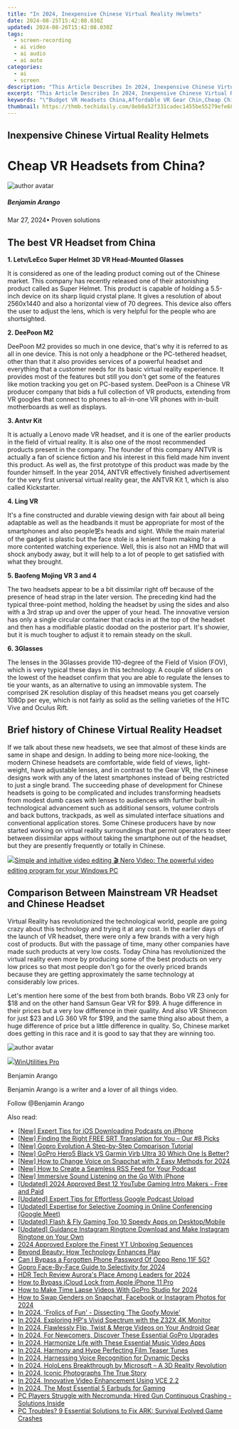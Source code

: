 ```yaml
---
title: "In 2024, Inexpensive Chinese Virtual Reality Helmets"
date: 2024-08-25T15:42:08.030Z
updated: 2024-08-26T15:42:08.030Z
tags: 
  - screen-recording
  - ai video
  - ai audio
  - ai auto
categories: 
  - ai
  - screen
description: "This Article Describes In 2024, Inexpensive Chinese Virtual Reality Helmets"
excerpt: "This Article Describes In 2024, Inexpensive Chinese Virtual Reality Helmets"
keywords: "\"Budget VR Headsets China,Affordable VR Gear Chin,Cheap Chinese VR Visors,Economical Chinese VR Helmets,Low-Cost VR Headsets Asia,Inexpensive Asian VR Devices,Cost-Effective China VR Hats\""
thumbnail: https://thmb.techidaily.com/8eb0a52f331cadec1455be55279efe68c9588c11451977d41c23dfeca435c0f3.jpg
---
```


## Inexpensive Chinese Virtual Reality Helmets

# Cheap VR Headsets from China?

![author avatar](https://images.wondershare.com/filmora/article-images/benjamin-arango-author.jpg)

##### Benjamin Arango

 Mar 27, 2024• Proven solutions

## The best VR Headset from China

**1\. Letv/LeEco Super Helmet 3D VR Head-Mounted Glasses**

 It is considered as one of the leading product coming out of the Chinese market. This company has recently released one of their astonishing product called as Super Helmet. This product is capable of holding a 5.5-inch device on its sharp liquid crystal plane. It gives a resolution of about 2560x1440 and also a horizontal view of 70 degrees. This device also offers the user to adjust the lens, which is very helpful for the people who are shortsighted.

**2\. DeePoon M2**

 DeePoon M2 provides so much in one device, that's why it is referred to as all in one device. This is not only a headphone or the PC-tethered headset, other than that it also provides services of a powerful headset and everything that a customer needs for its basic virtual reality experience. It provides most of the features but still you don't get some of the features like motion tracking you get on PC-based system. DeePoon is a Chinese VR producer company that bids a full collection of VR products, extending from VR googles that connect to phones to all-in-one VR phones with in-built motherboards as well as displays.

**3\. Antvr Kit**

 It is actually a Lenovo made VR headset, and it is one of the earlier products in the field of virtual reality. It is also one of the most recommended products present in the company. The founder of this company ANTVR is actually a fan of science fiction and his interest in this field made him invent this product. As well as, the first prototype of this product was made by the founder himself. In the year 2014, ANTVR effectively finished advertisement for the very first universal virtual reality gear, the ANTVR Kit 1, which is also called Kickstarter.

**4\. Ling VR**

 It's a fine constructed and durable viewing design with fair about all being adaptable as well as the headbands it must be appropriate for most of the smartphones and also people乫s heads and sight. While the main material of the gadget is plastic but the face stole is a lenient foam making for a more contented watching experience. Well, this is also not an HMD that will shock anybody away, but it will help to a lot of people to get satisfied with what they brought.

**5\. Baofeng Mojing VR 3 and 4**

 The two headsets appear to be a bit dissimilar right off because of the presence of head strap in the later version. The preceding kind had the typical three-point method, holding the headset by using the sides and also with a 3rd strap up and over the upper of your head. The innovative version has only a single circular container that cracks in at the top of the headset and then has a modifiable plastic doodad on the posterior part. It's showier, but it is much tougher to adjust it to remain steady on the skull.

**6\. 3Glasses**

 The lenses in the 3Glasses provide 110-degree of the Field of Vision (FOV), which is very typical these days in this technology. A couple of sliders on the lowest of the headset confirm that you are able to regulate the lenses to tie your wants, as an alternative to using an immovable system. The comprised 2K resolution display of this headset means you get coarsely 1080p per eye, which is not fairly as solid as the selling varieties of the HTC Vive and Oculus Rift.

## Brief history of Chinese Virtual Reality Headset

 If we talk about these new headsets, we see that almost of these kinds are same in shape and design. In adding to being more nice-looking, the modern Chinese headsets are comfortable, wide field of views, light-weight, have adjustable lenses, and in contrast to the Gear VR, the Chinese designs work with any of the latest smartphones instead of being restricted to just a single brand. The succeeding phase of development for Chinese headsets is going to be complicated and includes transforming headsets from modest dumb cases with lenses to audiences with further built-in technological advancement such as additional sensors, volume controls and back buttons, trackpads, as well as simulated interface situations and conventional application stores. Some Chinese producers have by now started working on virtual reality surroundings that permit operators to steer between dissimilar apps without taking the smartphone out of the headset, but they are presently frequently or totally in Chinese.

<!-- affiliate ads begin -->
<a href="https://store.nero.com/order/checkout.php?PRODS=42296685&QTY=1&AFFILIATE=108875&CART=1"><img src="http://cdnwww.nero.com/nero-com-wAssets/img/banners/2022/video-pp/ScreenshotSlider/Nero-Video-Advanced-editing.JPG" border="0">Simple and intuitive video editing
🎬 Nero Video:
The powerful video editing program for your Windows PC</a>
<!-- affiliate ads end -->
## Comparison Between Mainstream VR Headset and Chinese Headset

 Virtual Reality has revolutionized the technological world, people are going crazy about this technology and trying it at any cost. In the earlier days of the launch of VR headset, there were only a few brands with a very high cost of products. But with the passage of time, many other companies have made such products at very low costs. Today China has revolutionized the virtual reality even more by producing some of the best products on very low prices so that most people don't go for the overly priced brands because they are getting approximately the same technology at considerably low prices.

 Let's mention here some of the best from both brands. Bobo VR Z3 only for $18 and on the other hand Samsun Gear VR for $99\. A huge difference in their prices but a very low difference in their quality. And also VR Shinecon for just $23 and LG 360 VR for $199, and the same thing also about them, a huge difference of price but a little difference in quality. So, Chinese market does getting in this race and it is good to say that they are winning too.

![author avatar](https://images.wondershare.com/filmora/article-images/benjamin-arango-author.jpg)

<!-- affiliate ads begin -->
<a href="https://secure.2checkout.com/order/checkout.php?PRODS=4665597&QTY=1&AFFILIATE=108875&CART=1"><img src="https://www.pcclean.io/wp-content/uploads/2018/03/winutilities-box-130521.png" border="0">WinUtilities Pro</a>
<!-- affiliate ads end -->
Benjamin Arango

Benjamin Arango is a writer and a lover of all things video.

Follow @Benjamin Arango

<span class="atpl-alsoreadstyle">Also read:</span>
<div><ul>
<li><a href="https://some-knowledge.techidaily.com/new-expert-tips-for-ios-downloading-podcasts-on-iphone/"><u>[New] Expert Tips for iOS  Downloading Podcasts on iPhone</u></a></li>
<li><a href="https://some-knowledge.techidaily.com/new-finding-the-right-free-srt-translation-for-you-our-8-picks/"><u>[New] Finding the Right FREE SRT Translation for You – Our #8 Picks</u></a></li>
<li><a href="https://some-knowledge.techidaily.com/new-gopro-evolution-a-step-by-step-comparison-tutorial/"><u>[New] Gopro Evolution  A Step-by-Step Comparison Tutorial</u></a></li>
<li><a href="https://some-knowledge.techidaily.com/new-gopro-hero5-black-vs-garmin-virb-ultra-30-which-one-is-better/"><u>[New] GoPro Hero5 Black VS Garmin Virb Ultra 30  Which One Is Better?</u></a></li>
<li><a href="https://snapchat-videos.techidaily.com/new-how-to-change-voice-on-snapchat-with-2-easy-methods-for-2024/"><u>[New] How to Change Voice on Snapchat with 2 Easy Methods for 2024</u></a></li>
<li><a href="https://some-knowledge.techidaily.com/new-how-to-create-a-seamless-rss-feed-for-your-podcast/"><u>[New] How to Create a Seamless RSS Feed for Your Podcast</u></a></li>
<li><a href="https://some-knowledge.techidaily.com/new-immersive-sound-listening-on-the-go-with-iphone/"><u>[New] Immersive Sound  Listening on the Go With iPhone</u></a></li>
<li><a href="https://facebook-video-share.techidaily.com/updated-2024-approved-best-12-youtube-gaming-intro-makers-free-and-paid/"><u>[Updated] 2024 Approved  Best 12 YouTube Gaming Intro Makers - Free and Paid</u></a></li>
<li><a href="https://some-knowledge.techidaily.com/updated-expert-tips-for-effortless-google-podcast-upload/"><u>[Updated] Expert Tips for Effortless Google Podcast Upload</u></a></li>
<li><a href="https://some-knowledge.techidaily.com/updated-expertise-for-selective-zooming-in-online-conferencing-google-meet/"><u>[Updated] Expertise for Selective Zooming in Online Conferencing (Google Meet)</u></a></li>
<li><a href="https://some-knowledge.techidaily.com/updated-flash-and-fly-gaming-top-10-speedy-apps-on-desktopmobile/"><u>[Updated] Flash & Fly Gaming  Top 10 Speedy Apps on Desktop/Mobile</u></a></li>
<li><a href="https://some-knowledge.techidaily.com/updated-guidance-instagram-ringtone-download-and-make-instagram-ringtone-on-your-own/"><u>[Updated] Guidance  Instagram Ringtone Download and Make Instagram Ringtone on Your Own</u></a></li>
<li><a href="https://article-posts.techidaily.com/2024-approved-explore-the-finest-yt-unboxing-sequences/"><u>2024 Approved  Explore the Finest YT Unboxing Sequences</u></a></li>
<li><a href="https://games-able.techidaily.com/beyond-beauty-how-technology-enhances-play/"><u>Beyond Beauty: How Technology Enhances Play</u></a></li>
<li><a href="https://android-unlock.techidaily.com/can-i-bypass-a-forgotten-phone-password-of-oppo-reno-11f-5g-by-drfone-android/"><u>Can I Bypass a Forgotten Phone Password Of Oppo Reno 11F 5G?</u></a></li>
<li><a href="https://some-knowledge.techidaily.com/gopro-face-by-face-guide-to-selectivity-for-2024/"><u>Gopro Face-By-Face Guide to Selectivity for 2024</u></a></li>
<li><a href="https://some-knowledge.techidaily.com/hdr-tech-review-auroras-place-among-leaders-for-2024/"><u>HDR Tech Review  Aurora's Place Among Leaders for 2024</u></a></li>
<li><a href="https://activate-lock.techidaily.com/how-to-bypass-icloud-lock-from-apple-iphone-11-pro-by-drfone-ios/"><u>How to Bypass iCloud Lock from Apple iPhone 11 Pro</u></a></li>
<li><a href="https://some-knowledge.techidaily.com/how-to-make-time-lapse-videos-with-gopro-studio-for-2024/"><u>How to Make Time Lapse Videos With GoPro Studio for 2024</u></a></li>
<li><a href="https://instagram-video-files.techidaily.com/how-to-swap-genders-on-snapchat-facebook-or-instagram-photos-for-2024/"><u>How to Swap Genders on Snapchat, Facebook or Instagram Photos for 2024</u></a></li>
<li><a href="https://some-knowledge.techidaily.com/in-2024-frolics-of-fun-dissecting-the-goofy-movie/"><u>In 2024, 'Frolics of Fun' - Dissecting 'The Goofy Movie'</u></a></li>
<li><a href="https://some-knowledge.techidaily.com/in-2024-exploring-hps-vivid-spectrum-with-the-z32x-4k-monitor/"><u>In 2024, Exploring HP's Vivid Spectrum with the Z32X 4K Monitor</u></a></li>
<li><a href="https://some-knowledge.techidaily.com/in-2024-flawlessly-flip-twist-and-merge-videos-on-your-android-gear/"><u>In 2024, Flawlessly Flip, Twist & Merge Videos on Your Android Gear</u></a></li>
<li><a href="https://some-knowledge.techidaily.com/in-2024-for-newcomers-discover-these-essential-gopro-upgrades/"><u>In 2024, For Newcomers, Discover These Essential GoPro Upgrades</u></a></li>
<li><a href="https://some-knowledge.techidaily.com/in-2024-harmonize-life-with-these-essential-music-video-apps/"><u>In 2024, Harmonize Life with These Essential Music Video Apps</u></a></li>
<li><a href="https://some-knowledge.techidaily.com/in-2024-harmony-and-hype-perfecting-film-teaser-tunes/"><u>In 2024, Harmony and Hype  Perfecting Film Teaser Tunes</u></a></li>
<li><a href="https://some-knowledge.techidaily.com/in-2024-harnessing-voice-recognition-for-dynamic-decks/"><u>In 2024, Harnessing Voice Recognition for Dynamic Decks</u></a></li>
<li><a href="https://some-knowledge.techidaily.com/in-2024-hololens-breakthrough-by-microsoft-a-3d-reality-revolution/"><u>In 2024, HoloLens Breakthrough by Microsoft – A 3D Reality Revolution</u></a></li>
<li><a href="https://some-knowledge.techidaily.com/in-2024-iconic-photographs-the-true-story/"><u>In 2024, Iconic Photographs  The True Story</u></a></li>
<li><a href="https://some-knowledge.techidaily.com/in-2024-innovative-video-enhancement-using-vce-22/"><u>In 2024, Innovative Video Enhancement Using VCE 2.2</u></a></li>
<li><a href="https://youtube-sure.techidaily.com/24-the-most-essential-5-earbuds-for-gaming/"><u>In 2024, The Most Essential 5 Earbuds for Gaming</u></a></li>
<li><a href="https://program-issues.techidaily.com/pc-players-struggle-with-necromunda-hired-gun-continuous-crashing-solutions-inside/"><u>PC Players Struggle with Necromunda: Hired Gun Continuous Crashing - Solutions Inside</u></a></li>
<li><a href="https://program-issues.techidaily.com/pc-troubles-9-essential-solutions-to-fix-ark-survival-evolved-game-crashes/"><u>PC Troubles? 9 Essential Solutions to Fix ARK: Survival Evolved Game Crashes</u></a></li>
</ul></div>

<ins class="adsbygoogle"
      style="display:block"
      data-ad-client="ca-pub-7571918770474297"
      data-ad-slot="8358498916"
      data-ad-format="auto"
      data-full-width-responsive="true"></ins>